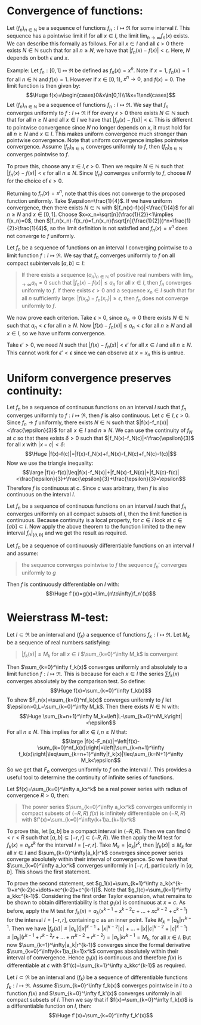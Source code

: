 
# Convergence of functions:

Let $(f_n)_{n\in \mathbb{N}}$ be a sequence of functions $f_n:I\mapsto\Re$ for some interval $I$. This sequence has a pointwise limit if for all $x\in I$, the limit $\lim_{n\to\infty}f_n(x)$ exists. We can describe this formally as follows. For all $x\in I$ and all $\epsilon>0$ there exists $N\in \mathbb{N}$ such that for all $n\geq N$, we have that $|f_n(x)-f(x)|<\epsilon$. Here, $N$ depends on both $\epsilon$ and $x$. 

Example: Let $f_n:[0,1]\mapsto\Re$ be defined as $f_n(x)=x^n$. Note if $x=1$, $f_n(x)=1$ for all $n\in \mathbb{N}$ and $f(x)=1$. However if $x\in[0,1)$, $x^n\to 0$, and $f(x)=0$. The limit function is then given by:$$\Huge f(x)=\begin{cases}0&x\in[0,1)\\1&x=1\end{cases}$$
Let $(f_n)_{n\in \mathbb{N}}$ be a sequence of functions $f_n:I\mapsto\Re$. We say that $f_n$ converges uniformly to $f:I\mapsto\Re$ if for every $\epsilon>0$ there exists $N\in \mathbb{N}$ such that for all $n\geq N$ and all $x\in I$ we have that $|f_n(x)-f(x)|<\epsilon$. This is different to pointwise convergence since $N$ no longer depends on $x$, it must hold for all $n\geq N$ and $x\in I$. This makes uniform convergence much stronger than pointwise convergence. Note that uniform convergence implies pointwise convergence. Assume $(f_n)_{n\in \mathbb{N}}$ converges uniformly to $f$, then $(f_n)_{n\in \mathbb{N}}$ converges pointwise to $f$. 

To prove this, choose any $x\in I,\epsilon>0$. Then we require $N\in \mathbb{N}$ such that $|f_n(x)-f(x)|<\epsilon$ for all $n\geq N$. Since $(f_n)$ converges uniformly to $f$, choose $N$ for the choice of $\epsilon>0$.

Returning to $f_n(x)=x^n$, note that this does not converge to the proposed function uniformly. Take $\epsilon=\frac{1}{4}$. If we have uniform convergence, then there exists $N\in \mathbb{N}$ with $|f_n(x)-f(x)|<\frac{1}{4}$ for all $n\geq N$ and $x\in[0,1]$. Choose $x=x_n=\sqrt[n]{\frac{1}{2}}<1\implies f(x_n)=0$, then $|f_n(x_n)-f(x_n)=f_n(x_n)(\sqrt[n]{\frac{1}{2}})^n=\frac{1}{2}>\frac{1}{4}$, so the limit definition is not satisfied and $f_n(x)=x^n$ does not converge to $f$ uniformly.

Let $f_n$ be a sequence of functions on an interval $I$ converging pointwise to a limit function $f:I\mapsto\Re$. We say that $f_n$ converges uniformly to $f$ on all compact subintervals $[a,b]\subset I$:
> If there exists a sequence $(a_n)_{n\in \mathbb{N}}$ of positive real numbers with $\lim_{n\to \infty}a_n=0$ such that $|f_n(x)-f(x)|\leq a_n$ for all $x\in I$, then $f_n$ converges uniformly to $f$.
> If there exists $\epsilon>0$ and a sequence $x_n\in I$ such that for all $n$ sufficiently large: $|f(x_n)-f_n(x_n)|\geq\epsilon$, then $f_n$ does not converge uniformly to $f$.

We now prove each criterion. Take $\epsilon>0$, since $a_n\to0$ there exists $N\in \mathbb{N}$ such that $a_n<\epsilon$ for all $n\geq N$. Now $|f(x)-f_n(x)|\leq a_n<\epsilon$ for all $n\geq N$ and all $x\in I$, so we have uniform convergence.

Take $\epsilon'>0$, we need $N$ such that $|f(x)-f_n(x)|<\epsilon'$ for all $x\in I$ and all $n\geq N$. This cannot work for $\epsilon'<\epsilon$ since we can observe at $x=x_n$ this is untrue.

# Uniform convergence preserves continuity:

Let $f_n$ be a sequence of continuous functions on an interval $I$ such that $f_n$ converges uniformly to $f:I\mapsto\Re$, then $f$ is also continuous. Let $c\in I,\epsilon>0$. Since $f_n\to f$ uniformly, there exists $N\in \mathbb{N}$ such that $|f(x)-f_n(x)|<\frac{\epsilon}{3}$ for all $x\in I$ and $n\geq N$. We can use the continuity of $f_N$ at $c$ so that there exists $\delta>0$ such that $|f_N(x)-f_N(c)|<\frac{\epsilon}{3}$ for all $x$ with $|x-c|<\delta$:$$\Huge |f(x)-f(c)|=|f(x)-f_N(x)+f_N(x)-f_N(c)+f_N(c)-f(c)|$$Now we use the triangle inequality:$$\large |f(x)-f(c)|\leq|f(x)-f_N(x)|+|f_N(x)-f_N(c)|+|f_N(c)-f(c)|<\frac{\epsilon}{3}+\frac{\epsilon}{3}+\frac{\epsilon}{3}=\epsilon$$Therefore $f$ is continuous at $c$. Since $c$ was arbitrary, then $f$ is also continuous on the interval $I$.

Let $f_n$ be a sequence of continuous functions on an interval $I$ such that $f_n$ converges uniformly on all compact subsets of $I$, then the limit function is continuous. Because continuity is a local property, for $c\in I$ look at $c\in[ab]\subset I$. Now apply the above theorem to the function limited to the new interval $f_n|_{[a,b]}$ and we get the result as required.

Let $f_n$ be a sequence of continuously differentiable functions on an interval $I$ and assume:
>the sequence converges pointwise to $f$
>the sequence $f_n'$ converges uniformly to $g$

Then $f$ is continuously differentiable on $I$ with:$$\Huge f'(x)=g(x)=\lim_{n\to\infty}f_n'(x)$$

# Weierstrass M-test:

Let $I\subset\Re$ be an interval and $(f_k)$ a sequence of functions $f_k:I\mapsto\Re$. Let $M_k$ be a sequence of real numbers satisfying:
> $|f_k(x)|\leq M_k$ for all $x\in I$
> $\sum_{k=0}^\infty M_k$ is convergent

Then $\sum_{k=0}^\infty f_k(x)$ converges uniformly and absolutely to a limit function $f:I\mapsto\Re$. This is because for each $x\in I$ the series $\sum f_k(x)$ converges absolutely by the comparison test. So define:$$\Huge f(x)=\sum_{k=0}^\infty f_k(x)$$To show $F_n(x)=\sum_{k=0}^nf_k(x)$ converges uniformly to $f$ let $\epsilon>0,L=\sum_{k=0}^\infty M_k$. Then there exists $N\in \mathbb{N}$ with:$$\Huge \sum_{k=n+1}^\infty M_k=\left|L-\sum_{k=0}^nM_k\right|<\epsilon$$For all $n\geq N$. This implies for all $x\in I,n\geq N$ that:$$\large |f(x)-F_n(x)|=\left|f(x)-\sum_{k=0}^nf_k(x)\right|=\left|\sum_{k=n+1}^\infty f_k(x)\right|\leq\sum_{k=n+1}^\infty|f_k(x)|\leq\sum_{k=N+1}^\infty M_k<\epsilon$$So we get that $F_n$ converges uniformly to $f$ on the interval $I$. This provides a useful tool to determine the continuity of infinite series of functions.

Let $f(x)=\sum_{k=0}^\infty a_kx^k$ be a real power series with radius of convergence $R>0$, then:
> The power series $\sum_{k=0}^\infty a_kx^k$ converges uniformly in compact subsets of $(-R,R)$
> $f(x)$ is infinitely differentiable on $(-R,R)$ with $f'(x)=\sum_{k=0}^\infty(k+1)a_{k+1}x^k$ 

To prove this, let $[a,b]$ be a compact interval in $(-R,R)$. Then we can find $0<r<R$ such that $[a,b]\subseteq[-r,r]\subset(-R,R)$. We then apply the M test for $f_k(x)=a_kx^k$ for the interval $I=[-r,r]$. Take $M_k=|a_k|r^k$, then $|f_k(x)|\leq M_k$ for all $x\in I$ and $\sum_{k=0}^\infty|a_k|r^k$ converges since power series converge absolutely within their interval of convergence. So we have that $\sum_{k=0}^\infty a_kx^k$ converges uniformly in $[-r,r]$, particularly in $[a,b]$. This shows the first statement.

To prove the second statement, set $g_1(x)=\sum_{k=1}^\infty a_k(x^{k-1}+x^{k-2}c+\dots+xc^{k-2}+c^{k-1})$. Note that $g_1(c)=\sum_{k=1}^\infty a_kkc^{k-1}$. Considering the first order Taylor expansion, what remains to be shown to obtain differentiability is that $g_1(x)$ is continuous at $x=c$. As before, apply the M test for $f_k(x)=a_k(x^{k-1}+x^{k-2}c+\dots+xc^{k-2}+c^{k-1})$ for the interval $I=[-r,r]$, containing $c$ as an inner point. Take $M_k=|a_k|rr^{k-1}$. Then we have $|f_k(x)|\leq|a_k|(|x|^{k-1}+|x|^{k-2}|c|+\dots+|x||c|^{k-2}+|c|^{k-1})\leq|a_k|(r^{k-1}+r^{k-2}r+\dots+rr^{k-2}+r^{k-2})=|a_k|kr^{k-1}=M_k$, for all $x\in I$. But now $\sum_{k=1}^\infty|a_k|r^{k-1}$ converges since the formal derivative $\sum_{k=0}^\infty(k+1)a_{k+1}x^k$ converges absolutely within their interval of convergence. Hence $g_1(x)$ is continuous and therefore $f(x)$ is differentiable at $c$ with $f'(c)=\sum_{k=1}^\infty a_kkc^{k-1}$ as required.

Let $I\subset\Re$ be an interval and $(f_k)$ be a sequence of differentiable functions $f_k:I\mapsto\Re$. Assume $\sum_{k=0}^\infty f_k(x)$ converges pointwise in $I$ to a function $f(x)$ and $\sum_{k=0}^\infty f_k'(x)$ converges uniformly in all compact subsets of $I$. Then we say that if $f(x)=\sum_{k=0}^\infty f_k(x)$ is a differentiable function on $I$, then:$$\Huge f'(x)=\sum_{k=0}^\infty f_k'(x)$$